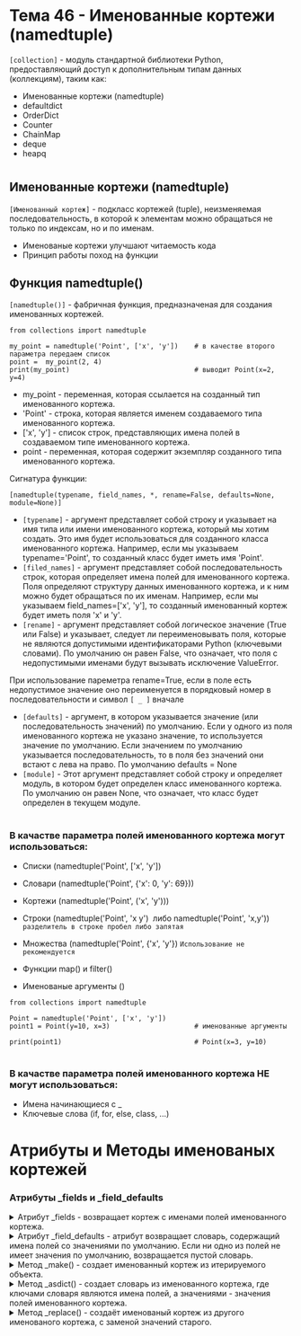 # Тема 46 - Именованные кортежи (namedtuple)

`[collection]` - модуль стандартной библиотеки Python, предоставляющий доступ к дополнительным типам данных (коллекциям), таким как:

   - Именованные кортежи (namedtuple)
   - defaultdict
   - OrderDict
   - Counter
   - ChainMap
   - deque
   - heapq

#

## Именованные кортежи (namedtuple)

`[Именованный кортеж]` - подкласс кортежей (tuple), неизменяемая последовательность, в которой к элементам можно обращаться не только по индексам, но и по именам.

   - Именованые кортежи улучшают читаемость кода
   - Принцип работы поход на функции

## Функция namedtuple()

`[namedtuple()]` - фабричная функция, предназначеная для создания именованных кортежей.

```
from collections import namedtuple

my_point = namedtuple('Point', ['x', 'y'])    # в качестве второго параметра передаем список
point =  my_point(2, 4)
print(my_point)                               # выводит Point(x=2, y=4)
```

   - my_point - переменная, которая ссылается на созданный тип именованного кортежа.
   - 'Point' - строка, которая является именем создаваемого типа именованного кортежа.
   - ['x', 'y'] - список строк, представляющих имена полей в создаваемом типе именованного кортежа.
   - point - переменная, которая содержит экземпляр созданного типа именованного кортежа.

Сигнатура функции:  

`[namedtuple(typename, field_names, *, rename=False, defaults=None, module=None)]`

   - `[typename]` - аргумент представляет собой строку и указывает на имя типа или имени именованного кортежа, который мы хотим создать. Это имя будет использоваться для созданного класса именованного кортежа. Например, если мы указываем typename='Point', то созданный класс будет иметь имя 'Point'.
   - `[filed_names]` - аргумент представляет собой последовательность строк, которая определяет имена полей для именованного кортежа. Поля определяют структуру данных именованного кортежа, и к ним можно будет обращаться по их именам. Например, если мы указываем field_names=['x', 'y'], то созданный именованный кортеж будет иметь поля 'x' и 'y'.
   - `[rename]` - аргумент представляет собой логическое значение (True или False) и указывает, следует ли переименовывать поля, которые не являются допустимыми идентификаторами Python (ключевыми словами). По умолчанию он равен False, что означает, что поля с недопустимыми именами будут вызывать исключение ValueError.

При использование пареметра rename=True, если в поле есть недопустимое значение оно переименуется в порядковый номер в последовательности и символ `[ _ ]` вначале
   - `[defaults]` - аргумент, в котором указывается значение (или последовательность значений) по умолчанию. Если у одного из поля именованного кортежа не указано значение, то используется значение по умолчанию. Если значением по умолчанию указывается последовательность, то в поля без значений они встают с лева на право. По умолчанию defaults = None
   - `[module]` - Этот аргумент представляет собой строку и определяет модуль, в котором будет определен класс именованного кортежа. По умолчанию он равен None, что означает, что класс будет определен в текущем модуле.
#
### В качастве параметра полей именованного кортежа могут использоваться:

   - Списки (namedtuple('Point', ['x', 'y'])
   - Словари (namedtuple('Point', {'x': 0, 'y': 69}))
   - Кортежи (namedtuple('Point', ('x', 'y')))
   - Строки (namedtuple('Point', 'x y')  либо namedtuple('Point', 'x,y')) `разделитель в строке пробел либо запятая`
   - Множества (namedtuple('Point', {'x', 'y'}) `Использование не рекомендуется`

   - Функции map() и filter()
   - Именованые аргументы ()
```
from collections import namedtuple

Point = namedtuple('Point', ['x', 'y'])
point1 = Point(y=10, x=3)                     # именованные аргументы

print(point1)                                 # Point(x=3, y=10)
```
#
### В качастве параметра полей именованного кортежа НЕ могут использоваться:

   - Имена начинающиеся с _
   - Ключевые слова (if, for, else, class, ...)

#
# Атрибуты и Методы именованых кортежей


### Атрибуты _fields и _field_defaults

<details>
   <summary>Атрибут _fields - возвращает кортеж с именами полей именованного кортежа.</summary>

`[_fields]` - Содержит кортеж, в котором перечислены имена полей.
```
from collections import namedtuple

Pers = namedtuple('Person', ['name', 'age', 'height'])

tim = Pers('Тимур', 29, 170)

print(tim)              # Person(name='Тимур', age=29, height=170)
print(tim._fields)      # ('name', 'age', 'height')
print(Pers._fields)   # ('name', 'age', 'height')
```
- Обращаться к атрибуту можно как через переменную (tim) так и через тип (Pers)
- Можно создавать новые кортежи, расширяя старые
```
from collections import namedtuple

Pers = namedtuple('Person', ['name', 'age', 'height'])

ExtendedPerson = namedtuple('ExtendedPerson', [*Pers._fields, 'weight'])  # распаковка полей старого кортежа

timur = ExtendedPerson('Тимур', 29, 170, 65)

print(timur)                    # ExtendedPerson(name='Тимур', age=29, height=170, weight=65)
print(ExtendedPerson._fields)   # ('name', 'age', 'height', 'weight')
```
- Можно перебирать поля по их значениям через цикл for и функцию zip()
```
from collections import namedtuple

Pers = namedtuple('Person', ['name', 'age', 'height'])

timur = Pers('Тимур', 29, 170)

for field, value in zip(Pers._fields, timur):
    print(field, '->', value)

###
name -> Тимур
age -> 29
height -> 170

```
 </details>
<details>
   <summary>Атрибут _field_defaults - атрибут возвращает словарь, содержащий имена полей со значениями по умолчанию. Если ни одно из полей не имеет значения по умолчанию, возвращается пустой словарь.</summary>

`[_field_defaults]` - сопоставляет поля именованного кортежа и проверяет, какие из них содержат значения по умолчанию (defaults). Возвращает словарь:
```
{поле:значение по умолчанию}
```
- Если в именованом кортеже нет полей, которые содержат значения по умолчанию, то возвращвет пустой словарь.
</details>

<details>
   <summary>Метод _make() - создает именованный кортеж из итерируемого объекта. </summary>

`[namedtuple._make(iter_obj)]` - создаёт именованый кортеж из итерируемого объекта, который принимает в качестве аргумента.
```
from collections import namedtuple

Pers = namedtuple('Person', ['name', 'age', 'height'])

timur = Pers._make(['Timur', 29, 170])

print(timur)   # Person(name='Timur', age=29, height=170)
```

- Метод типа а не конкретного экземпляра, соответственно вызывать нужно через тип Именованного кортежа, а не экземпляр класса.

</details>

<details>
   <summary>Метод _asdict() - создает словарь из именованного кортежа, где ключами словаря являются имена полей, а значениями - значения полей именованного кортежа.</summary>

`[namedtuple._asdict()]` - преобразует именованый кортеж в словарь, при передаче ему аргументов. 

- Ключи = имена полей
- значения - значения перезаные типу именованного кортежа
```
from collections import namedtuple

Pers = namedtuple('Person', ['name', 'age', 'height'])

timur = Pers._make(['Timur', 29, 170])

print(timur._asdict())   # {'name': 'Timur', 'age': 29, 'height': 170}
```

</details>

<details>
   <summary>Метод _replace() - создаёт именованый кортеж из другого именованого кортежа, с заменой значений старого.</summary>

`[namedtuple2._replace(namedtuple1)]` - созжаёт именованный кортеж на основании другого именованного кортежа, с заменой значений.
```
from collections import namedtuple

Pers = namedtuple('Person', ['name', 'age', 'height', 'country'])

name1 = Pers('Тимур', 29, 170, 'Russia')
name2 = name1._replace(age=30, country='Germany')

print(name1)   # Person(name='Тимур', age=29, height=170, country='Russia')
print(name2)   # Person(name='Тимур', age=30, height=170, country='Germany')
```

</details>













